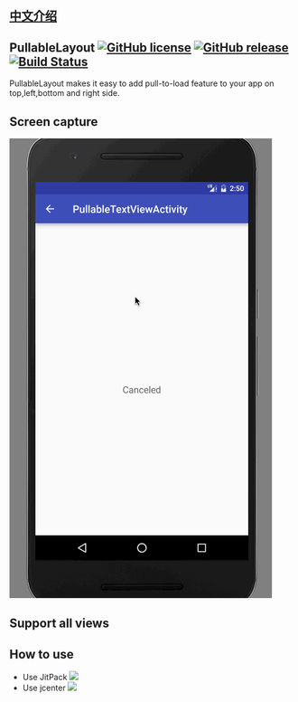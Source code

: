 ## [中文介绍](https://github.com/zongren/PullableLayout/blob/master/README_zh.md)

## PullableLayout [![GitHub license](https://img.shields.io/badge/license-MIT-lightgrey.svg)](https://github.com/zongren/PullableLayout/blob/master/LICENSE.md) [![GitHub release](https://img.shields.io/github/release/zongren/PullableLayout.svg)](https://github.com/zongren/PullableLayout/releases) [![Build Status](https://travis-ci.org/zongren/PullableLayout.svg?branch=master)](https://travis-ci.org/zongren/PullableLayout)

PullableLayout makes it easy to add pull-to-load feature to your app on top,left,bottom and right side.

## Screen capture
![](https://github.com/zongren/PullableLayout/blob/master/screen.gif)

## Support all views

## How to use
* Use JitPack [![](https://jitpack.io/v/zongren/PullableLayout.svg)](https://jitpack.io/#me.zongren/pullablelayout)
* Use jcenter [ ![](https://img.shields.io/bintray/v/zongren/maven/PullableLayout.svg)](https://bintray.com/zongren/maven/PullableLayout/_latestVersion)
